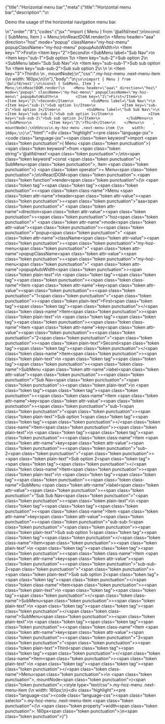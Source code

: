 {"title":"Horizontal menu bar","meta":{"title":"Horizontal menu bar","description":"\n<p>Demo the usage of the horizontal navigation menu bar.</p>\n","order":"8"},"codes":{"jsx":"import { Menu } from '@alifd/next';\n\nconst { SubMenu, Item } = Menu;\n\nReactDOM.render(\n    <Menu header=\"aaa\" direction=\"hoz\" mode=\"popup\" className=\"my-hoz-menu\" popupClassName=\"my-hoz-menu\" popupAutoWidth>\n        <Item key=\"1\">First</Item>\n        <Item key=\"2\">Second</Item>\n        <SubMenu label=\"Sub Nav\">\n            <Item key=\"sub-1\">Sub option 1</Item>\n            <Item key=\"sub-2\">Sub option 2</Item>\n            <SubMenu label=\"Sub Sub Nav\">\n                <Item key=\"sub-sub-1\">Sub sub option 1</Item>\n                <Item key=\"sub-sub-2\">Sub sub option 2</Item>\n            </SubMenu>\n        </SubMenu>\n        <Item key=\"3\">Third</Item>\n    </Menu>\n    , mountNode);\n","css":".my-hoz-menu .next-menu-item {\n    width: 160px;\n}\n"},"body":"\n````jsx\nimport { Menu } from '@alifd/next';\n\nconst { SubMenu, Item } = Menu;\n\nReactDOM.render(\n    <Menu header=\"aaa\" direction=\"hoz\" mode=\"popup\" className=\"my-hoz-menu\" popupClassName=\"my-hoz-menu\" popupAutoWidth>\n        <Item key=\"1\">First</Item>\n        <Item key=\"2\">Second</Item>\n        <SubMenu label=\"Sub Nav\">\n            <Item key=\"sub-1\">Sub option 1</Item>\n            <Item key=\"sub-2\">Sub option 2</Item>\n            <SubMenu label=\"Sub Sub Nav\">\n                <Item key=\"sub-sub-1\">Sub sub option 1</Item>\n                <Item key=\"sub-sub-2\">Sub sub option 2</Item>\n            </SubMenu>\n        </SubMenu>\n        <Item key=\"3\">Third</Item>\n    </Menu>\n    , mountNode);\n````\n\n````css\n.my-hoz-menu .next-menu-item {\n    width: 160px;\n}\n````","html":"<script>(function(){\"use strict\";\n\nvar _next = require(\"@alifd/next\");\n\nvar SubMenu = _next.Menu.SubMenu,\n    Item = _next.Menu.Item;\n\n\nReactDOM.render(React.createElement(\n    _next.Menu,\n    { header: \"aaa\", direction: \"hoz\", mode: \"popup\", className: \"my-hoz-menu\", popupClassName: \"my-hoz-menu\", popupAutoWidth: true },\n    React.createElement(\n        Item,\n        { key: \"1\" },\n        \"First\"\n    ),\n    React.createElement(\n        Item,\n        { key: \"2\" },\n        \"Second\"\n    ),\n    React.createElement(\n        SubMenu,\n        { label: \"Sub Nav\" },\n        React.createElement(\n            Item,\n            { key: \"sub-1\" },\n            \"Sub option 1\"\n        ),\n        React.createElement(\n            Item,\n            { key: \"sub-2\" },\n            \"Sub option 2\"\n        ),\n        React.createElement(\n            SubMenu,\n            { label: \"Sub Sub Nav\" },\n            React.createElement(\n                Item,\n                { key: \"sub-sub-1\" },\n                \"Sub sub option 1\"\n            ),\n            React.createElement(\n                Item,\n                { key: \"sub-sub-2\" },\n                \"Sub sub option 2\"\n            )\n        )\n    ),\n    React.createElement(\n        Item,\n        { key: \"3\" },\n        \"Third\"\n    )\n), mountNode);})()</script><div class=\"highlight\"><pre class=\"language-jsx\"><code class=\"language-jsx\"><span class=\"token keyword\">import</span> <span class=\"token punctuation\">{</span> Menu <span class=\"token punctuation\">}</span> <span class=\"token keyword\">from</span> <span class=\"token string\">'@alifd/next'</span><span class=\"token punctuation\">;</span>\n\n<span class=\"token keyword\">const</span> <span class=\"token punctuation\">{</span> SubMenu<span class=\"token punctuation\">,</span> Item <span class=\"token punctuation\">}</span> <span class=\"token operator\">=</span> Menu<span class=\"token punctuation\">;</span>\n\nReactDOM<span class=\"token punctuation\">.</span><span class=\"token function\">render</span><span class=\"token punctuation\">(</span>\n    <span class=\"token tag\"><span class=\"token tag\"><span class=\"token punctuation\">&lt;</span><span class=\"token class-name\">Menu</span></span> <span class=\"token attr-name\">header</span><span class=\"token attr-value\"><span class=\"token punctuation\">=</span><span class=\"token punctuation\">\"</span>aaa<span class=\"token punctuation\">\"</span></span> <span class=\"token attr-name\">direction</span><span class=\"token attr-value\"><span class=\"token punctuation\">=</span><span class=\"token punctuation\">\"</span>hoz<span class=\"token punctuation\">\"</span></span> <span class=\"token attr-name\">mode</span><span class=\"token attr-value\"><span class=\"token punctuation\">=</span><span class=\"token punctuation\">\"</span>popup<span class=\"token punctuation\">\"</span></span> <span class=\"token attr-name\">className</span><span class=\"token attr-value\"><span class=\"token punctuation\">=</span><span class=\"token punctuation\">\"</span>my-hoz-menu<span class=\"token punctuation\">\"</span></span> <span class=\"token attr-name\">popupClassName</span><span class=\"token attr-value\"><span class=\"token punctuation\">=</span><span class=\"token punctuation\">\"</span>my-hoz-menu<span class=\"token punctuation\">\"</span></span> <span class=\"token attr-name\">popupAutoWidth</span><span class=\"token punctuation\">></span></span><span class=\"token plain-text\">\n        </span><span class=\"token tag\"><span class=\"token tag\"><span class=\"token punctuation\">&lt;</span><span class=\"token class-name\">Item</span></span> <span class=\"token attr-name\">key</span><span class=\"token attr-value\"><span class=\"token punctuation\">=</span><span class=\"token punctuation\">\"</span>1<span class=\"token punctuation\">\"</span></span><span class=\"token punctuation\">></span></span><span class=\"token plain-text\">First</span><span class=\"token tag\"><span class=\"token tag\"><span class=\"token punctuation\">&lt;/</span><span class=\"token class-name\">Item</span></span><span class=\"token punctuation\">></span></span><span class=\"token plain-text\">\n        </span><span class=\"token tag\"><span class=\"token tag\"><span class=\"token punctuation\">&lt;</span><span class=\"token class-name\">Item</span></span> <span class=\"token attr-name\">key</span><span class=\"token attr-value\"><span class=\"token punctuation\">=</span><span class=\"token punctuation\">\"</span>2<span class=\"token punctuation\">\"</span></span><span class=\"token punctuation\">></span></span><span class=\"token plain-text\">Second</span><span class=\"token tag\"><span class=\"token tag\"><span class=\"token punctuation\">&lt;/</span><span class=\"token class-name\">Item</span></span><span class=\"token punctuation\">></span></span><span class=\"token plain-text\">\n        </span><span class=\"token tag\"><span class=\"token tag\"><span class=\"token punctuation\">&lt;</span><span class=\"token class-name\">SubMenu</span></span> <span class=\"token attr-name\">label</span><span class=\"token attr-value\"><span class=\"token punctuation\">=</span><span class=\"token punctuation\">\"</span>Sub Nav<span class=\"token punctuation\">\"</span></span><span class=\"token punctuation\">></span></span><span class=\"token plain-text\">\n            </span><span class=\"token tag\"><span class=\"token tag\"><span class=\"token punctuation\">&lt;</span><span class=\"token class-name\">Item</span></span> <span class=\"token attr-name\">key</span><span class=\"token attr-value\"><span class=\"token punctuation\">=</span><span class=\"token punctuation\">\"</span>sub-1<span class=\"token punctuation\">\"</span></span><span class=\"token punctuation\">></span></span><span class=\"token plain-text\">Sub option 1</span><span class=\"token tag\"><span class=\"token tag\"><span class=\"token punctuation\">&lt;/</span><span class=\"token class-name\">Item</span></span><span class=\"token punctuation\">></span></span><span class=\"token plain-text\">\n            </span><span class=\"token tag\"><span class=\"token tag\"><span class=\"token punctuation\">&lt;</span><span class=\"token class-name\">Item</span></span> <span class=\"token attr-name\">key</span><span class=\"token attr-value\"><span class=\"token punctuation\">=</span><span class=\"token punctuation\">\"</span>sub-2<span class=\"token punctuation\">\"</span></span><span class=\"token punctuation\">></span></span><span class=\"token plain-text\">Sub option 2</span><span class=\"token tag\"><span class=\"token tag\"><span class=\"token punctuation\">&lt;/</span><span class=\"token class-name\">Item</span></span><span class=\"token punctuation\">></span></span><span class=\"token plain-text\">\n            </span><span class=\"token tag\"><span class=\"token tag\"><span class=\"token punctuation\">&lt;</span><span class=\"token class-name\">SubMenu</span></span> <span class=\"token attr-name\">label</span><span class=\"token attr-value\"><span class=\"token punctuation\">=</span><span class=\"token punctuation\">\"</span>Sub Sub Nav<span class=\"token punctuation\">\"</span></span><span class=\"token punctuation\">></span></span><span class=\"token plain-text\">\n                </span><span class=\"token tag\"><span class=\"token tag\"><span class=\"token punctuation\">&lt;</span><span class=\"token class-name\">Item</span></span> <span class=\"token attr-name\">key</span><span class=\"token attr-value\"><span class=\"token punctuation\">=</span><span class=\"token punctuation\">\"</span>sub-sub-1<span class=\"token punctuation\">\"</span></span><span class=\"token punctuation\">></span></span><span class=\"token plain-text\">Sub sub option 1</span><span class=\"token tag\"><span class=\"token tag\"><span class=\"token punctuation\">&lt;/</span><span class=\"token class-name\">Item</span></span><span class=\"token punctuation\">></span></span><span class=\"token plain-text\">\n                </span><span class=\"token tag\"><span class=\"token tag\"><span class=\"token punctuation\">&lt;</span><span class=\"token class-name\">Item</span></span> <span class=\"token attr-name\">key</span><span class=\"token attr-value\"><span class=\"token punctuation\">=</span><span class=\"token punctuation\">\"</span>sub-sub-2<span class=\"token punctuation\">\"</span></span><span class=\"token punctuation\">></span></span><span class=\"token plain-text\">Sub sub option 2</span><span class=\"token tag\"><span class=\"token tag\"><span class=\"token punctuation\">&lt;/</span><span class=\"token class-name\">Item</span></span><span class=\"token punctuation\">></span></span><span class=\"token plain-text\">\n            </span><span class=\"token tag\"><span class=\"token tag\"><span class=\"token punctuation\">&lt;/</span><span class=\"token class-name\">SubMenu</span></span><span class=\"token punctuation\">></span></span><span class=\"token plain-text\">\n        </span><span class=\"token tag\"><span class=\"token tag\"><span class=\"token punctuation\">&lt;/</span><span class=\"token class-name\">SubMenu</span></span><span class=\"token punctuation\">></span></span><span class=\"token plain-text\">\n        </span><span class=\"token tag\"><span class=\"token tag\"><span class=\"token punctuation\">&lt;</span><span class=\"token class-name\">Item</span></span> <span class=\"token attr-name\">key</span><span class=\"token attr-value\"><span class=\"token punctuation\">=</span><span class=\"token punctuation\">\"</span>3<span class=\"token punctuation\">\"</span></span><span class=\"token punctuation\">></span></span><span class=\"token plain-text\">Third</span><span class=\"token tag\"><span class=\"token tag\"><span class=\"token punctuation\">&lt;/</span><span class=\"token class-name\">Item</span></span><span class=\"token punctuation\">></span></span><span class=\"token plain-text\">\n    </span><span class=\"token tag\"><span class=\"token tag\"><span class=\"token punctuation\">&lt;/</span><span class=\"token class-name\">Menu</span></span><span class=\"token punctuation\">></span></span>\n    <span class=\"token punctuation\">,</span> mountNode<span class=\"token punctuation\">)</span><span class=\"token punctuation\">;</span></code></pre></div><style type=\"text/css\">.my-hoz-menu .next-menu-item {\n    width: 160px;\n}</style><div class=\"highlight\"><pre class=\"language-css\"><code class=\"language-css\"><span class=\"token selector\">.my-hoz-menu .next-menu-item</span> <span class=\"token punctuation\">{</span>\n    <span class=\"token property\">width</span><span class=\"token punctuation\">:</span> 160px<span class=\"token punctuation\">;</span>\n<span class=\"token punctuation\">}</span></code></pre></div>"}